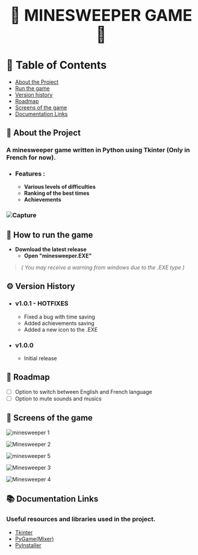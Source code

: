 ## **<h1 align="center">👾 MINESWEEPER GAME 👾</h1>**


# 📜 Table of Contents

- [About the Project](https://github.com/Liko0o0/Minesweeper---Python-Tkinter#-about-the-project)
- [Run the game](https://github.com/Liko0o0/Minesweeper---Python-Tkinter#-how-to-run-the-game)
- [Version history](https://github.com/Liko0o0/Minesweeper---Python-Tkinter#%EF%B8%8F-version-history)
- [Roadmap](https://github.com/Liko0o0/Minesweeper---Python-Tkinter#-roadmap)
- [Screens of the game](https://github.com/Liko0o0/Minesweeper---Python-Tkinter#-screens-of-the-game)
- [Documentation Links](https://github.com/Liko0o0/Minesweeper---Python-Tkinter#-documentation-links)
  
## 📖 About the Project

### A minesweeper game written in Python using Tkinter (Only in French for now).
- ### **Features :**
    - **Various levels of difficulties**
    - **Ranking of the best times**
    - **Achievements**
### ![Capture](https://github.com/Liko0o0/Minesweeper_Python-Tkinter/assets/150863666/0f3b685a-16b0-4998-9659-cda1315ea7a0)

## 🧰 How to run the game
- **Download the latest release**
    - **Open "minesweeper.EXE"**
> _( You may receive a warning from windows due to the .EXE type )_

## ⚙️ Version History
- ### **v1.0.1 - HOTFIXES**
    - Fixed a bug with time saving
    - Added achievements saving
    - Added a new icon to the .EXE
  
- ### **v1.0.0**
    - Initial release

## 🧭 Roadmap
* [ ] Option to switch between English and French language
* [ ] Option to mute sounds and musics
      
## 📸 Screens of the game


![minesweeper 1](https://github.com/Liko0o0/Minesweeper---Python-Tkinter/assets/150863666/d9aadc5f-b712-4351-a229-e0626b97e038)

![Minesweeper 2](https://github.com/Liko0o0/Minesweeper---Python-Tkinter/assets/150863666/258e10cd-ef9b-48be-9d6d-9ced15018fa0)

![minesweeper 5](https://github.com/Liko0o0/Minesweeper---Python-Tkinter/assets/150863666/47451125-fc44-48d8-b6ff-75fa7f78ed1c)

![Minesweeper 3](https://github.com/Liko0o0/Minesweeper---Python-Tkinter/assets/150863666/bee25b11-056d-42c5-aba7-3338657c6b48)

![Minesweeper 4](https://github.com/Liko0o0/Minesweeper---Python-Tkinter/assets/150863666/631df364-24d6-43e5-a8b9-b53cdfb24f7e)

## 📚 Documentation Links

### Useful resources and libraries used in the project.

 - [Tkinter](https://docs.python.org/3/library/tkinter.html)
 - [PyGame(Mixer)](https://www.pygame.org/docs/ref/mixer.html)
 - [PyInstaller](https://pyinstaller.org/en/stable/)


   
